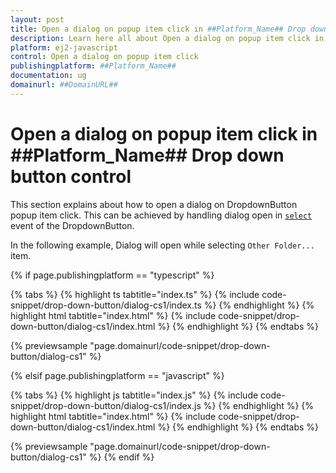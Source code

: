 ```yaml
---
layout: post
title: Open a dialog on popup item click in ##Platform_Name## Drop down button control | Syncfusion
description: Learn here all about Open a dialog on popup item click in Syncfusion ##Platform_Name## Drop down button control of Syncfusion Essential JS 2 and more.
platform: ej2-javascript
control: Open a dialog on popup item click 
publishingplatform: ##Platform_Name##
documentation: ug
domainurl: ##DomainURL##
---
```


# Open a dialog on popup item click in ##Platform_Name## Drop down button control

This section explains about how to open a dialog on DropdownButton popup item click. This can be achieved by handling dialog open in [`select`](../../api/drop-down-button#select) event of the DropdownButton.

In the following example, Dialog will open while selecting `Other Folder...` item.

{% if page.publishingplatform == "typescript" %}

 {% tabs %}
{% highlight ts tabtitle="index.ts" %}
{% include code-snippet/drop-down-button/dialog-cs1/index.ts %}
{% endhighlight %}
{% highlight html tabtitle="index.html" %}
{% include code-snippet/drop-down-button/dialog-cs1/index.html %}
{% endhighlight %}
{% endtabs %}
        
{% previewsample "page.domainurl/code-snippet/drop-down-button/dialog-cs1" %}

{% elsif page.publishingplatform == "javascript" %}

{% tabs %}
{% highlight js tabtitle="index.js" %}
{% include code-snippet/drop-down-button/dialog-cs1/index.js %}
{% endhighlight %}
{% highlight html tabtitle="index.html" %}
{% include code-snippet/drop-down-button/dialog-cs1/index.html %}
{% endhighlight %}
{% endtabs %}

{% previewsample "page.domainurl/code-snippet/drop-down-button/dialog-cs1" %}
{% endif %}